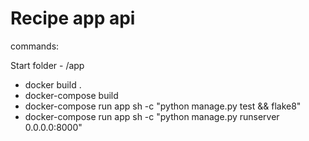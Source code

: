 # Recipe app api

commands:

Start folder - /app

* docker build .
* docker-compose build
* docker-compose run app sh -c "python manage.py test && flake8"
* docker-compose run app sh -c "python manage.py runserver 0.0.0.0:8000"